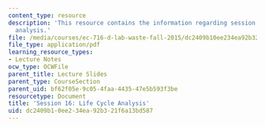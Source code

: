 ```yaml
---
content_type: resource
description: 'This resource contains the information regarding session 16: Life cycle
  analysis.'
file: /media/courses/ec-716-d-lab-waste-fall-2015/dc2409b10ee234ea92b321f6a13bd587_MITEC_716F15_Session16.pdf
file_type: application/pdf
learning_resource_types:
- Lecture Notes
ocw_type: OCWFile
parent_title: Lecture Slides
parent_type: CourseSection
parent_uid: bf62f05e-9c05-4faa-4435-47e5b593f3be
resourcetype: Document
title: 'Session 16: Life Cycle Analysis'
uid: dc2409b1-0ee2-34ea-92b3-21f6a13bd587
---
```

